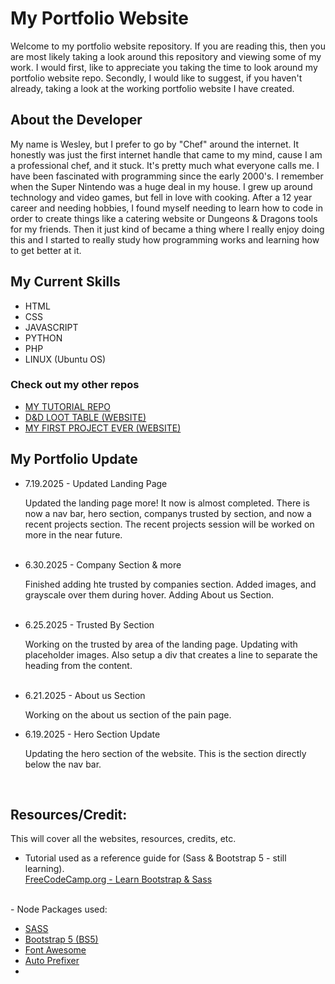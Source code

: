 # My Portfolio Website
Welcome to my portfolio website repository. If you are reading this, then you are most likely taking a look around this repository and viewing some of my work. I would first, like to appreciate you taking the time to look around my portfolio website repo. Secondly, I would like to suggest, if you haven't already, taking a look at the working portfolio website I have created.

## About the Developer
My name is Wesley, but I prefer to go by "Chef" around the internet. It honestly was just the first internet handle that came to my mind, cause I am a professional chef, and it stuck. It's pretty much what everyone calls me. I have been fascinated with programming since the early 2000's. I remember when the Super Nintendo was a huge deal in my house. I grew up around technology and video games, but fell in love with cooking. After a 12 year career and needing hobbies, I found myself needing to learn how to code in order to create things like a catering website or Dungeons & Dragons tools for my friends. Then it just kind of became a thing where I really enjoy doing this and I started to really study how programming works and learning how to get better at it.

## My Current Skills
<ul>
<li>HTML</li>
<li>CSS</li>
<li>JAVASCRIPT</li>
<li>PYTHON</li>
<li>PHP</li>
<li>LINUX (Ubuntu OS)</li>
</ul>

### Check out my other repos
<ul>
  <li><a href="https://github.com/Chef91/Tutorial-Repo">MY TUTORIAL REPO</a></li>
  <li><a href="https://github.com/Chef91/Dnd-loot-website">D&D LOOT TABLE (WEBSITE)</a></li>
  <li><a href="https://github.com/Chef91/2DC-Foodblog">MY FIRST PROJECT EVER (WEBSITE)</a></li>
</ul>

## My Portfolio Update

<ul>
  <li>7.19.2025 - Updated Landing Page</li>
    <p>Updated the landing page more! It now is almost completed. There is now a nav bar, hero section, companys trusted by section,
    and now a recent projects section. The recent projects session will be worked on more in the near future.</p>
    <br>
  <li>6.30.2025 - Company Section & more</li>
    <p>Finished adding hte trusted by companies section. Added images, and grayscale over them during hover. Adding About us Section.</p>
    <br>
  <li>6.25.2025 - Trusted By Section</li>
    <p>Working on the trusted by area of the landing page. Updating with placeholder images. Also setup a div that creates a line to separate the heading from the content.</p>
    <br>
  <li>6.21.2025 - About us Section</li>
    <p>Working on the about us section of the pain page.</p>
  <li>6.19.2025 - Hero Section Update</li>
    <p>Updating the hero section of the website. This is the section directly below the nav bar.</p>
    <br>
</ul>

## Resources/Credit:
This will cover all the websites, resources, credits, etc.
<br>
- Tutorial used as a reference guide for (Sass & Bootstrap 5 - still learning).<br>
<a href="https://www.youtube.com/watch?v=iJKCj8uAHz8&t=3312s">FreeCodeCamp.org - Learn Bootstrap & Sass</a>
<br>
- Node Packages used:
<ul>
  <li><a href="https://www.npmjs.com/package/sass">SASS</a></li>
  <li><a href="https://getbootstrap.com/">Bootstrap 5 (BS5)</a></li>
  <li><a href="https://fontawesome.com/">Font Awesome</a></li>
  <li><a href="https://www.npmjs.com/package/autoprefixer">Auto Prefixer</a></li>
  <li></li>
</ul>